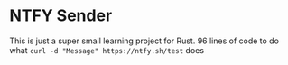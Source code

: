 # NTFY Sender
This is just a super small learning project for Rust. 96 lines of code to do what `curl -d "Message" https://ntfy.sh/test` does
